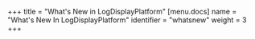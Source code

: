 +++
title = "What's New in LogDisplayPlatform"
[menu.docs]
name = "What's New In LogDisplayPlatform"
identifier = "whatsnew"
weight = 3
+++


